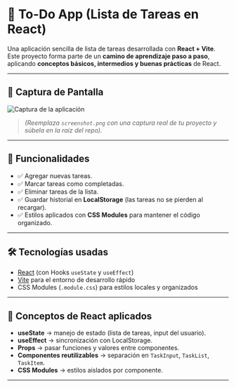 # 📝 To-Do App (Lista de Tareas en React)

Una aplicación sencilla de lista de tareas desarrollada con **React + Vite**.  
Este proyecto forma parte de un **camino de aprendizaje paso a paso**, aplicando **conceptos básicos, intermedios y buenas prácticas** de React.

---

## 📸 Captura de Pantalla

![Captura de la aplicación](./screenshot.png)

> *(Reemplaza `screenshot.png` con una captura real de tu proyecto y súbela en la raíz del repo).*

---

## 🚀 Funcionalidades

- ✅ Agregar nuevas tareas.  
- ✅ Marcar tareas como completadas.  
- ✅ Eliminar tareas de la lista.  
- ✅ Guardar historial en **LocalStorage** (las tareas no se pierden al recargar).  
- ✅ Estilos aplicados con **CSS Modules** para mantener el código organizado.  

---

## 🛠️ Tecnologías usadas

- [React](https://react.dev/) (con Hooks `useState` y `useEffect`)  
- [Vite](https://vitejs.dev/) para el entorno de desarrollo rápido  
- CSS Modules (`.module.css`) para estilos locales y organizados  

---

## 🧠 Conceptos de React aplicados

- **useState** → manejo de estado (lista de tareas, input del usuario).  
- **useEffect** → sincronización con LocalStorage.  
- **Props** → pasar funciones y valores entre componentes.  
- **Componentes reutilizables** → separación en `TaskInput`, `TaskList`, `TaskItem`.  
- **CSS Modules** → estilos aislados por componente.  

---